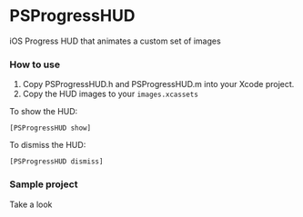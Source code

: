 PSProgressHUD
=============

iOS Progress HUD that animates a custom set of images 

### How to use

1. Copy PSProgressHUD.h and PSProgressHUD.m into your Xcode project.
2. Copy the HUD images to your `images.xcassets` 

To show the HUD: 

`[PSProgressHUD show] `

To dismiss the HUD:

`[PSProgressHUD dismiss] `


### Sample project
Take a look
